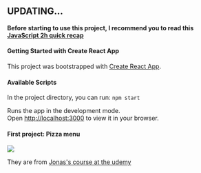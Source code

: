 ## UPDATING...

**Before starting to use this project, I recommend you to read this [JavaScript 2h quick recap](https://github.com/luomi16/My-Blog/blob/main/JS/Essential-JavaScript-Fundamentals.md)**

#### Getting Started with Create React App

This project was bootstrapped with [Create React App](https://github.com/facebook/create-react-app).

#### Available Scripts

In the project directory, you can run: `npm start`

Runs the app in the development mode.\
Open [http://localhost:3000](http://localhost:3000) to view it in your browser.

#### First project: Pizza menu

<img src="../images/pizza-menu.png">

They are from [Jonas's course at the udemy](https://www.udemy.com/course/the-ultimate-react-course/learn/lecture)
